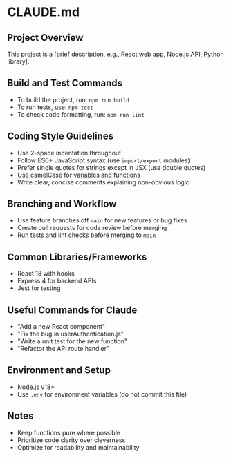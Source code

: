 # CLAUDE.md

## Project Overview
This project is a [brief description, e.g., React web app, Node.js API, Python library].

## Build and Test Commands
- To build the project, run: `npm run build`
- To run tests, use: `npm test`
- To check code formatting, run: `npm run lint`

## Coding Style Guidelines
- Use 2-space indentation throughout
- Follow ES6+ JavaScript syntax (use `import/export` modules)
- Prefer single quotes for strings except in JSX (use double quotes)
- Use camelCase for variables and functions
- Write clear, concise comments explaining non-obvious logic

## Branching and Workflow
- Use feature branches off `main` for new features or bug fixes
- Create pull requests for code review before merging
- Run tests and lint checks before merging to `main`

## Common Libraries/Frameworks
- React 18 with hooks
- Express 4 for backend APIs
- Jest for testing

## Useful Commands for Claude
- "Add a new React component"
- "Fix the bug in userAuthentication.js"
- "Write a unit test for the new function"
- "Refactor the API route handler"

## Environment and Setup
- Node.js v18+
- Use `.env` for environment variables (do not commit this file)

## Notes
- Keep functions pure where possible
- Prioritize code clarity over cleverness
- Optimize for readability and maintainability
